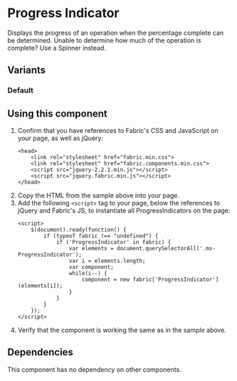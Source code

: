 # Progress Indicator
Displays the progress of an operation when the percentage complete can be determined. Unable to determine how much of the operation is complete? Use a Spinner instead.

## Variants

### Default
<!---
{{> ProgressIndicator}}
--->

## Using this component
1. Confirm that you have references to Fabric's CSS and JavaScript on your page, as well as jQuery:
    ```
    <head>
        <link rel="stylesheet" href="fabric.min.css">
        <link rel="stylesheet" href="fabric.components.min.css">
        <script src="jquery-2.2.1.min.js"></script>
        <script src="jquery.fabric.min.js"></script>
    </head>
    ```
2. Copy the HTML from the sample above into your page.
3. Add the following `<script>` tag to your page, below the references to jQuery and Fabric's JS, to instantiate all ProgressIndicators on the page:
    ```
    <script>
        $(document).ready(function() {
            if (typeof fabric !== "undefined") {
                if ('ProgressIndicator' in fabric) {
                    var elements = document.querySelectorAll('.ms-ProgressIndicator');
                    var i = elements.length;
                    var component;
                    while(i--) {
                        component = new fabric['ProgressIndicator'](elements[i]);
                    }
                }
            }
        });
    </script>
    ```
4. Verify that the component is working the same as in the sample above.

## Dependencies
This component has no dependency on other components.

<!---
{{> ProgressIndicatorExampleJS}}
--->
